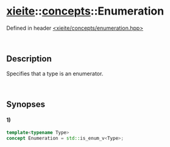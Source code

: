 # [xieite](../../xieite.md)\:\:[concepts](../../concepts.md)\:\:Enumeration
Defined in header [<xieite/concepts/enumeration.hpp>](../../../include/xieite/concepts/enumeration.hpp)

&nbsp;

## Description
Specifies that a type is an enumerator.

&nbsp;

## Synopses
#### 1)
```cpp
template<typename Type>
concept Enumeration = std::is_enum_v<Type>;
```
